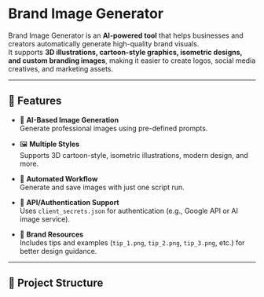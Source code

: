 # Brand Image Generator

Brand Image Generator is an **AI-powered tool** that helps businesses and creators automatically generate high-quality brand visuals.  
It supports **3D illustrations, cartoon-style graphics, isometric designs, and custom branding images**, making it easier to create logos, social media creatives, and marketing assets.

---

## 🚀 Features

- 🎨 **AI-Based Image Generation**  
  Generate professional images using pre-defined prompts.

- 🖼️ **Multiple Styles**  
  Supports 3D cartoon-style, isometric illustrations, modern design, and more.

- 🤖 **Automated Workflow**  
  Generate and save images with just one script run.

- 🔑 **API/Authentication Support**  
  Uses `client_secrets.json` for authentication (e.g., Google API or AI image service).

- 📂 **Brand Resources**  
  Includes tips and examples (`tip_1.png`, `tip_2.png`, `tip_3.png`, etc.) for better design guidance.

---

## 📂 Project Structure

